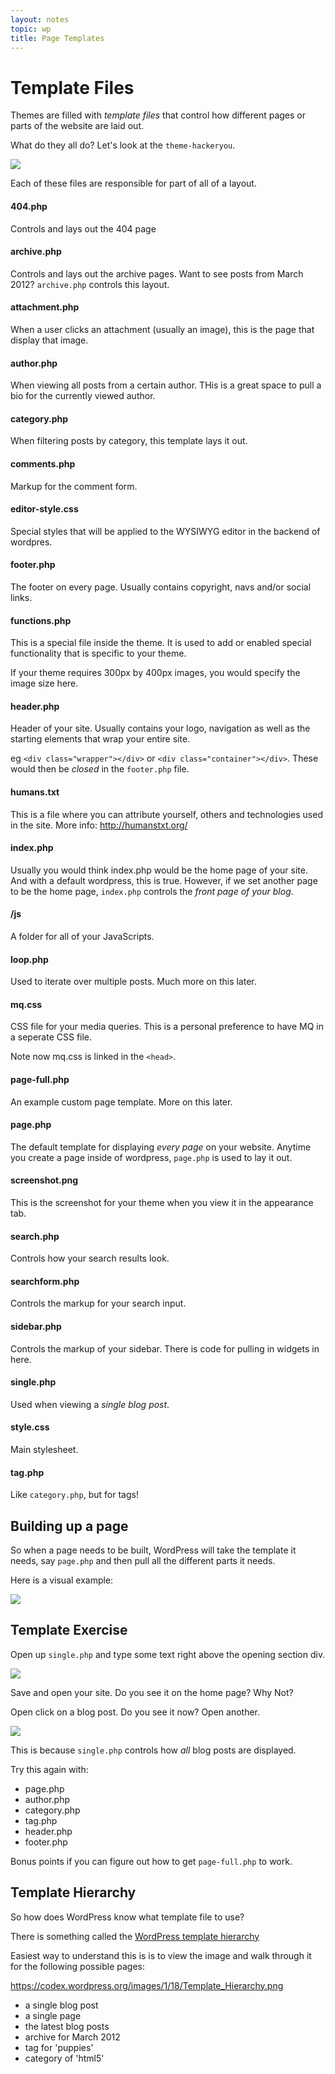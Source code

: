 ```yaml
---
layout: notes
topic: wp
title: Page Templates
---
```


# Template Files

Themes are filled with *template files* that control how different pages or parts of the website are laid out.

What do they all do? Let's look at the `theme-hackeryou`.

![](http://wes.io/UHfu/content)

Each of these files are responsible for part of all of a layout.

#### 404.php
Controls and lays out the 404 page

#### archive.php
Controls and lays out the archive pages. Want to see posts from March 2012? `archive.php` controls this layout.

#### attachment.php
When a user clicks an attachment (usually an image), this is the page that display that image.

#### author.php
When viewing all posts from a certain author. THis is a great space to pull a bio for the currently viewed author. 

#### category.php
When filtering posts by category, this template lays it out. 

#### comments.php
Markup for the comment form.

#### editor-style.css
Special styles that will be applied to the WYSIWYG editor in the backend of wordpres. 

#### footer.php
The footer on every page. Usually contains copyright, navs and/or social links.

#### functions.php
This is a special file inside the theme. It is used to add or enabled special functionality that is specific to your theme. 

If your theme requires 300px by 400px images, you would specify the image size here.

#### header.php
Header of your site. Usually contains your logo, navigation as well as the starting elements that wrap your entire site.

eg `<div class="wrapper"></div>` or `<div class="container"></div>`. These would then be _closed_ in the `footer.php` file.

#### humans.txt
This is a file where you can attribute yourself, others and technologies used in the site. More info: http://humanstxt.org/

#### index.php
Usually you would think index.php would be the home page of your site. And with a default wordpress, this is true. However, if we set another page to be the home page, `index.php` controls the *front page of your blog*.

#### /js
A folder for all of your JavaScripts.

#### loop.php
Used to iterate over multiple posts. Much more on this later.

#### mq.css
CSS file for your media queries. This is a personal preference to have MQ in a seperate CSS file.

Note now mq.css is linked in the `<head>`.

#### page-full.php
An example custom page template. More on this later.

#### page.php
The default template for displaying *every page* on your website. Anytime you create a page inside of wordpress, `page.php` is used to lay it out.

#### screenshot.png
This is the screenshot for your theme when you view it in the appearance tab.

#### search.php
Controls how your search results look.

#### searchform.php
Controls the markup for your search input.

#### sidebar.php
Controls the markup of your sidebar. There is code for pulling in widgets in here.

#### single.php
Used when viewing a *single blog post*.

#### style.css
Main stylesheet.

#### tag.php
Like `category.php`, but for tags!


## Building up a page

So when a page needs to be built, WordPress will take the template it needs, say `page.php` and then pull all the different parts it needs.

Here is a visual example:

![](http://cl.ly/Buih/Screen%20Shot%202011-11-17%20at%204.38.53%20PM.png)

## Template Exercise

Open up `single.php` and type some text right above the opening section div.

![](http://wes.io/UHbb/content)

Save and open your site. Do you see it on the home page? Why Not?

Open click on a blog post. Do you see it now? Open another. 

![](http://wes.io/UHhh/content)

This is because `single.php` controls how _all_ blog posts are displayed.

Try this again with:

* page.php
* author.php
* category.php
* tag.php
* header.php
* footer.php

Bonus points if you can figure out how to get `page-full.php` to work.

## Template Hierarchy

So how does WordPress know what template file to use?

There is something called the [WordPress template hierarchy](https://codex.wordpress.org/Template_Hierarchy)

Easiest way to understand this is is to view the image and walk through it for the following possible pages:

<https://codex.wordpress.org/images/1/18/Template_Hierarchy.png>

* a single blog post
* a single page
* the latest blog posts
* archive for March 2012
* tag for 'puppies'
* category of 'html5'



